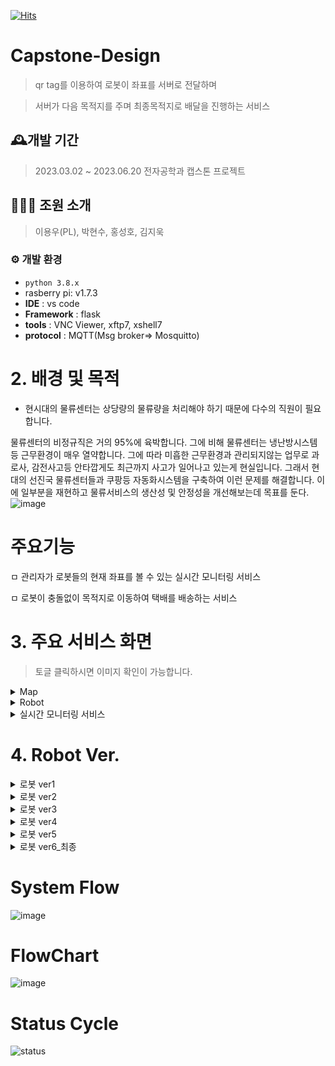 [![Hits](https://hits.seeyoufarm.com/api/count/incr/badge.svg?url=https%3A%2F%2Fhttps%2F%2Fgithub.com%2Fsoftwareyong%2FCapstone-Design%2Fhit-counter&count_bg=%23C83D8F&title_bg=%23555555&icon=&icon_color=%23E7E7E7&title=hits&edge_flat=false)](https://github.com/softwareyong/Capstone-Design)

# Capstone-Design
> qr tag를 이용하여 로봇이 좌표를 서버로 전달하며

> 서버가 다음 목적지를 주며 최종목적지로 배달을 진행하는 서비스

## 🕰️개발 기간 
> 2023.03.02 ~ 2023.06.20 전자공학과 캡스톤 프로젝트

## 🧑‍🤝‍🧑 조원 소개
>  이용우(PL), 박현수, 홍성호, 김지욱 

### ⚙️ 개발 환경
- `python 3.8.x`
-  rasberry pi: v1.7.3
- **IDE** : vs code
- **Framework** : flask
- **tools** : VNC Viewer, xftp7, xshell7
- **protocol** : MQTT(Msg broker=> Mosquitto)

# 2. 배경 및 목적
* 현시대의 물류센터는 상당량의 물류량을 처리해야 하기 때문에 다수의 직원이 필요합니다.

물류센터의 비정규직은 거의 95%에 육박합니다.
그에 비해 물류센터는 냉난방시스템 등 근무환경이 매우 열약합니다.
그에 따라 미흡한 근무환경과 관리되지않는 업무로 과로사, 감전사고등 안타깝게도
최근까지 사고가 일어나고 있는게 현실입니다.
그래서 현대의 선진국 물류센터들과 쿠팡등 자동화시스템을 구축하여 이런 문제를 해결합니다.
이에 일부분을 재현하고 물류서비스의 생산성 및 안정성을 개선해보는데 목표를 둔다.
![image](https://user-images.githubusercontent.com/95459741/236624434-f6356f26-a575-499d-a50c-e1e812bc2a3d.png)

# 주요기능
ㅁ 관리자가 로봇들의 현재 좌표를 볼 수 있는 실시간 모니터링 서비스

ㅁ 로봇이 충돌없이 목적지로 이동하여 택배를 배송하는 서비스

# 3. 주요 서비스 화면
> 토글 클릭하시면 이미지 확인이 가능합니다.
<details>
   <summary>Map</summary>
  
![최종맵](https://github.com/softwareyong/Capstone-Design/assets/95459741/0cc838c1-d4f6-437d-8cde-e887dd83ef79)

</details>

<details>
  <summary>Robot</summary>
   
  ![최종로봇](https://github.com/softwareyong/Capstone-Design/assets/95459741/da87bf89-eb2b-42af-a5d4-c00c526c2c35)
   
 </details>
 
 <details>
  <summary>실시간 모니터링 서비스</summary>
   
![실시간모니터링서비스사진](https://github.com/softwareyong/Capstone-Design/assets/95459741/fa6c4f90-9231-4bde-abf2-f24c9709d64e)

 </details>
 
# 4. Robot Ver.
 <details>
      <summary>로봇 ver1</summary>
  
![image01](https://user-images.githubusercontent.com/95459741/236626518-09afd51c-1f75-41ad-afcd-5a1949b58f33.jpg)


  <summary> <지면을 수직으로 바라보게 함> </summary>
  
  </details>
<details>
  <summary>로봇 ver2</summary>
   
![image](https://user-images.githubusercontent.com/95459741/236625188-d5d1ca8d-14af-4c1b-8eeb-bccf3c209ce4.png)
   
  <summary> 지면 수직 + 자체 높이 증가</summary>
      
</details>

 <details>
  <summary>로봇 ver3</summary>
   
![KakaoTalk_20230506_215340564](https://user-images.githubusercontent.com/95459741/236626614-c25c9d8e-71f9-45dc-8ec8-5f367f826174.jpg)
    
    
  <summary> < qr코드크기 최적화에 따른 자체 높이 다시 감소> </summary>
    
</details>

 <details>
  <summary>로봇 ver4</summary>
   
![ver4](https://github.com/softwareyong/Capstone-Design/assets/95459741/f71f0d75-0248-4d09-9f5b-84672fbe3785)
   
   <summary> <무게최소화, 무게중심 앞으로 변경> </summary>
</details>
    
  <details>
  <summary>로봇 ver5</summary>
  
  ![noname01](https://github.com/softwareyong/Capstone-Design/assets/95459741/18ae7bf0-987f-49de-8af1-0c0e68caf8aa)
![KakaoTalk_20230522_224626026](https://github.com/softwareyong/Capstone-Design/assets/95459741/3a35bcac-b3e4-4e83-9441-660492479add)


   <summary> 3D CAD로 카메라 거치대 자제 제작</summary>
</details>
    
 <details>
  <summary>로봇 ver6_최종</summary>
    
  ![KakaoTalk_20230522_225032655](https://github.com/softwareyong/Capstone-Design/assets/95459741/fd623ffd-6d5e-4a19-be40-e08759604e61)

   <summary> 택배 운반장치 추가 </summary>
</details>
    
  
# System Flow
![image](https://user-images.githubusercontent.com/95459741/236448976-7e4114fc-41d0-441c-ad70-0887a09ffd33.png)

# FlowChart
![image](https://github.com/softwareyong/Capstone-Design/assets/95459741/cf357f1e-08bd-4f49-ae4b-96d2b63227e3)
    
# Status Cycle
![status](https://github.com/softwareyong/Capstone-Design/assets/95459741/9385f6df-a07a-4e3c-b733-01e60553ee0e)
